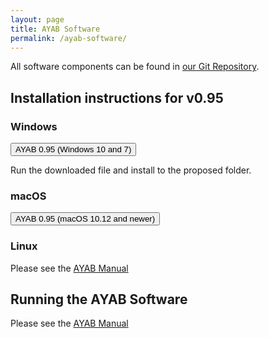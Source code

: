 ```yaml
---
layout: page
title: AYAB Software
permalink: /ayab-software/
---
```


All software components can be found in [our Git Repository](https://github.com/AllYarnsAreBeautiful/ayab-desktop).


## Installation instructions for v0.95

### Windows

<p><a href="https://github.com/AllYarnsAreBeautiful/ayab-desktop/releases/download/v0.95/AYAB-Win10-v0.95-Setup.exe" target="\_blank"><button type="button" class="btn btn-lg btn-primary">AYAB 0.95 (Windows 10 and 7)</button></a></p>

Run the downloaded file and install to the proposed folder.

### macOS

<p><a href="https://github.com/AllYarnsAreBeautiful/ayab-desktop/releases/download/v0.95/AYAB-v0.95.dmg" target="_blank"><button type="button" class="btn btn-lg btn-primary">AYAB 0.95 (macOS 10.12 and newer)</button></a></p>

### Linux

Please see the [AYAB Manual](https://manual.ayab-knitting.com)

## Running the AYAB Software

Please see the [AYAB Manual](https://manual.ayab-knitting.com)


